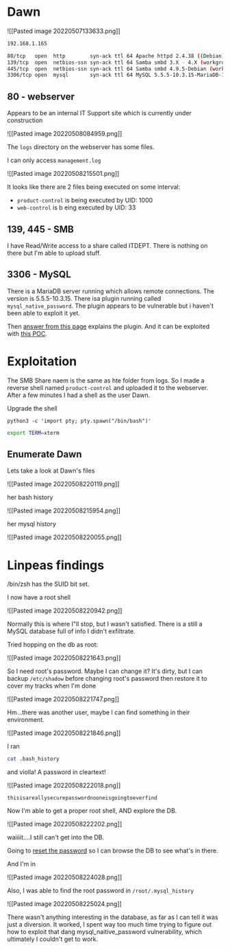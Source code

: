 # Dawn
![[Pasted image 20220507133633.png]]

```bash
192.168.1.165
```

```bash
80/tcp   open  http        syn-ack ttl 64 Apache httpd 2.4.38 ((Debian))
139/tcp  open  netbios-ssn syn-ack ttl 64 Samba smbd 3.X - 4.X (workgroup: WORKGROUP)
445/tcp  open  netbios-ssn syn-ack ttl 64 Samba smbd 4.9.5-Debian (workgroup: WORKGROUP)
3306/tcp open  mysql       syn-ack ttl 64 MySQL 5.5.5-10.3.15-MariaDB-1
```

## 80 - webserver
Appears to be an internal IT Support site which is currently under construction

![[Pasted image 20220508084959.png]]

The `logs` directory on the webserver has some files.

I can only access `management.log`

![[Pasted image 20220508215501.png]]

It looks like there are 2 files being executed on some interval:
- `product-control` is being executed by UID: 1000
- `web-control` is b eing executed by UID: 33


## 139, 445 - SMB

I have Read/Write access to a share called ITDEPT. There is nothing on there but I'm able to upload stuff.

## 3306 - MySQL

There is a MariaDB server running which allows remote connections. The version is 5.5.5-10.3.15. There isa  plugin running called `mysql_native_password`. The plugin appears to be vulnerable but i haven't been able to exploit it yet. 

Then [answer from this page](https://dba.stackexchange.com/questions/209514/what-is-mysql-native-password) explains the plugin. And it can be exploited with [this POC](https://github.com/cyrus-and/mysql-unsha1).



# Exploitation
The SMB Share naem is the same as hte folder from logs. So I made a reverse shell named `product-control` and uploaded it to the webserver. After a few minutes I had a shell as the user Dawn.

Upgrade the shell
```python3
python3 -c 'import pty; pty.spawn("/bin/bash")'
```

```bash
export TERM=xterm
```

## Enumerate Dawn

Lets take a look at Dawn's files

![[Pasted image 20220508220119.png]]

her bash history

![[Pasted image 20220508215954.png]]

her mysql history

![[Pasted image 20220508220055.png]]

# Linpeas findings
/bin/zsh has the SUID bit set.

I now have a root shell

![[Pasted image 20220508220942.png]]

Normally this is where I"ll stop, but I wasn't satisfied. There is a still a MySQL database full of info I didn't exfiltrate.

Tried hopping on the db as root:

![[Pasted image 20220508221643.png]]

So I need root's password. Maybe I can change it? It's dirty, but I can backup `/etc/shadow` before changing root's password then restore it to cover my tracks when I'm done

![[Pasted image 20220508221747.png]]

Hm...there was another user, maybe I can find something in their environment.

![[Pasted image 20220508221846.png]]


I ran
```bash
cat .bash_history
```

and violla! A password in cleartext!

![[Pasted image 20220508222018.png]]

```password
thisisareallysecurepasswordnooneisgoingtoeverfind
```

Now I'm able to get a proper root shell, AND explore the DB.

![[Pasted image 20220508222202.png]]

waiiiit....I still can't get into the DB.

Going to [reset the password](https://www.digitalocean.com/community/tutorials/how-to-reset-your-mysql-or-mariadb-root-password) so I can browse the DB to see what's in there.

And I'm in

![[Pasted image 20220508224028.png]]

Also, I was able to find the root password in `/root/.mysql_history`

![[Pasted image 20220508225024.png]]

There wasn't anything interesting in the database, as far as I can tell it was just a diversion. It worked, I spent way too much time trying to figure out how to exploit that dang mysql_naitive_password vulnerability, which ultimately I couldn't get to work.